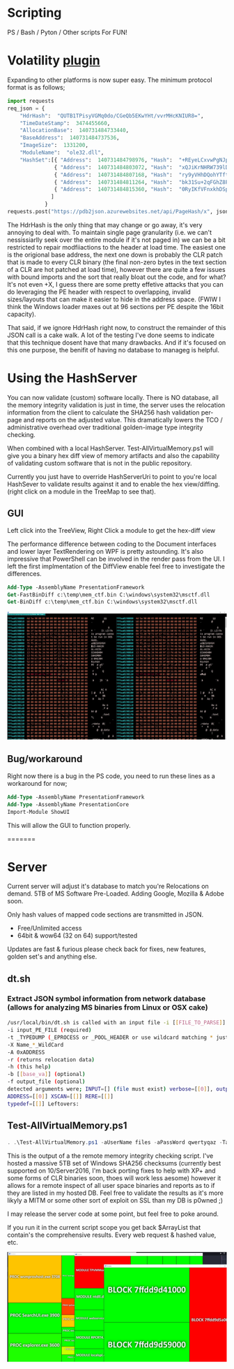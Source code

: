 # Scripting
PS / Bash / Pyton / Other scripts For FUN!

# Volatility [plugin](https://github.com/K2/Scripting/blob/master/inVteroJitHash.py)

Expanding to other platforms is now super easy.  The minimum protocol format is as follows;

```python
import requests
req_json = {
    "HdrHash":  "QUTB1TPisyVGMq0do/CGeQb5EKwYHt/vvrMHcKNIUR8=",
    "TimeDateStamp":  3474455660,
    "AllocationBase":  140731484733440,
    "BaseAddress":  140731484737536,
    "ImageSize":  1331200,
    "ModuleName":  "ole32.dll",
    "HashSet":[{ "Address":  140731484798976, "Hash":  "+REyeLCxvwPgNJphE6ubeQVhdg4REDAkebQccTRLYL8="},
               { "Address":  140731484803072, "Hash":  "xQJiKrNHRW739lDgjA+/1VN1P3VSRM5Ag6OHPFG6594="},
               { "Address":  140731484807168, "Hash":  "ry9yVHhDQohYTfte0A4iTmNY8gDDfKUmFpxsWF67rtA="},
               { "Address":  140731484811264, "Hash":  "bk31Su+2qFGhZ8PLN+fMLDy2SqPDMElmj0EZA62LX1c="},
               { "Address":  140731484815360, "Hash":  "0RyIKfVFnxkhDSpxgzPYx2azGg59ht4TbVr66IXhVp4="}
              ]
            }
requests.post("https://pdb2json.azurewebsites.net/api/PageHash/x", json=req_json).json()
```
The HdrHash is the only thing that may change or go away, it's very annoying to deal with.  To maintain single page granularity (i.e. we can't nessissiarlly seek over the entire module if it's not paged in) we can be a bit restricted to repair modfiiactions to the header at load time.  The easiest one is the origional base address, the next one down is probably the CLR patch that is made to every CLR binary (the final non-zero bytes in the text section of a CLR are hot patched at load time), however there are quite a few issues with bound imports and the sort that really bloat out the code, and for what?  It's not even +X, I guess there are some pretty effetive attacks that you can do leveraging the PE header with respect to overlapping, invalid sizes/layouts that can make it easier to hide in the address space.  (FWIW I think the Windows loader maxes out at 96 sections per PE despite the 16bit capacity).

That said, if we ignore HdrHash right now, to construct the remainder of this JSON call is a cake walk.  A lot of the testing I've done seems to indicate that this technique dosent have that many drawbacks.  And if it's focused on this one purpose, the benifit of having no database to manageg is helpful. 


# Using the HashServer

You can now validate (custom) software locally.  There is NO database, all the memory integrity validation is just in time, the server uses the relocation information from the client to calculate the SHA256 hash validation per-page and reports on the adjusted value.  This dramatically lowers the TCO / administrative overhead over traditional golden-image type integrity checking.

When combined with a local HashServer. Test-AllVirtualMemory.ps1 will give you a binary hex diff view of memory artifacts and also the capability of validating custom software that is not in the public repository.

Currently you just have to override HashServerUri to point to you're local HashSever to validate results against it and to enable the hex view/diffing.  (right click on a module in the TreeMap to see that).

## GUI
Left click into the TreeView, Right Click a module to get the hex-diff view

The performance difference between coding to the Document interfaces and lower layer TextRendering on WPF is pretty astounding.  It's also impressive that PowerShell can be involved in the render pass from the UI. I left the first implmentation of the DiffView enable feel free to investigate the differences. 

```ps
Add-Type -AssemblyName PresentationFramework 
Get-FastBinDiff c:\temp\mem_ctf.bin C:\windows\system32\msctf.dll
Get-BinDiff c:\temp\mem_ctf.bin C:\windows\system32\msctf.dll
```


![Verification of memory output](https://raw.githubusercontent.com/K2/Scripting/master/BinaryDiffView.jpg)

## Bug/workaround
Right now there is a bug in the PS code, you need to run these lines as a workaround for now;

```ps
Add-Type -AssemblyName PresentationFramework 
Add-Type -AssemblyName PresentationCore
Import-Module ShowUI
```

This will allow the GUI to function properly.

=======
# Server
Current server will adjust it's database to match you're Relocations on demand.  5TB of MS Software Pre-Loaded.  Adding Google, Mozilla & Adobe soon.  

Only hash values of mapped code sections are transmitted in JSON.

* Free/Unlimited access 
* 64bit & wow64 (32 on 64) support/tested

Updates are fast & furious please check back for fixes, new features, golden set's and anything else.


## dt.sh 
### Extract JSON symbol information from network database (allows for analyzing MS binaries from Linux or OSX cake)
```bash
/usr/local/bin/dt.sh is called with an input file -i [[FILE_TO_PARSE]] and one of [[-t | -A | -X | -r]]
-i input_PE_FILE (required)
-t _TYPEDUMP (_EPROCESS or _POOL_HEADER or use wildcard matching * just * for everything)
-X Name_*_WildCard
-A 0xADDRESS
-r (returns relocation data)
-h (this help)
-b [[base_va]] (optional)
-f output_file (optional)
detected arguments were; INPUT=[] (file must exist) verbose=[[0]], output_file=[['']]
ADDRESS=[[0]] XSCAN=[[]] RERE=[[]]
typedef=[[]] Leftovers:
```

## Test-AllVirtualMemory.ps1

```powershell
. .\Test-AllVirtualMemory.ps1 -aUserName files -aPassWord qwertyqaz -TargetHost Server16 -GUIOutput -MaxThreads 256 -ElevatePastAdmin
```

This is the output of a the remote memory integrity checking script.  I've hosted a massive 5TB set of Windows SHA256 checksums (currently best supported on 10/Server2016, I'm back porting fixes to help with XP+ and some forms of CLR binaries soon, thoes will work less aesome) however it allows for a remote inspect of all user space binaries and reports as to if they are listed in my hosted DB.  Feel free to validate the results as it's more likyly a MITM or some other sort of exploit on SSL than my DB is p0wned ;)

I may release the server code at some point, but feel free to poke around.  

If you run it in the current script scope you get back $ArrayList that contain's the comprehensive results. Every web request & hashed value, etc.

![Verification of memory output](https://github.com/K2/Scripting/blob/master/Updated-Navigation.JPG?raw=true)
